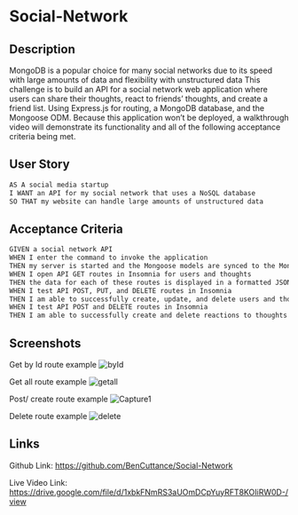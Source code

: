 # Social-Network

## Description
MongoDB is a popular choice for many social networks due to its speed with large amounts of data and flexibility with unstructured data
This challenge is to build an API for a social network web application where users can share their thoughts, react to friends’ thoughts, and create a friend list. Using Express.js for routing, a MongoDB database, and the Mongoose ODM.
Because this application won’t be deployed, a walkthrough video will demonstrate its functionality and all of the following acceptance criteria being met.

## User Story

```md
AS A social media startup
I WANT an API for my social network that uses a NoSQL database
SO THAT my website can handle large amounts of unstructured data
```

## Acceptance Criteria

```md
GIVEN a social network API
WHEN I enter the command to invoke the application
THEN my server is started and the Mongoose models are synced to the MongoDB database
WHEN I open API GET routes in Insomnia for users and thoughts
THEN the data for each of these routes is displayed in a formatted JSON
WHEN I test API POST, PUT, and DELETE routes in Insomnia
THEN I am able to successfully create, update, and delete users and thoughts in my database
WHEN I test API POST and DELETE routes in Insomnia
THEN I am able to successfully create and delete reactions to thoughts and add and remove friends to a user’s friend list
```
## Screenshots

Get by Id route example
![byId](https://github.com/BenCuttance/Social-Network/assets/123234427/66c85729-5b96-4010-b533-69497d2d62da)

Get all route example
![getall](https://github.com/BenCuttance/Social-Network/assets/123234427/bb5ec47b-6e87-43f6-96ef-0e43066f6911)

Post/ create route example
![Capture1](https://github.com/BenCuttance/Social-Network/assets/123234427/9b92d85b-6805-453e-8dc8-1fb56e6b137b)

Delete route example
![delete](https://github.com/BenCuttance/Social-Network/assets/123234427/457f66f3-1e54-4c3a-add4-bd658d205dd1)


## Links 

Github Link: https://github.com/BenCuttance/Social-Network 

Live Video Link: https://drive.google.com/file/d/1xbkFNmRS3aUOmDCpYuyRFT8KOIiRW0D-/view 
